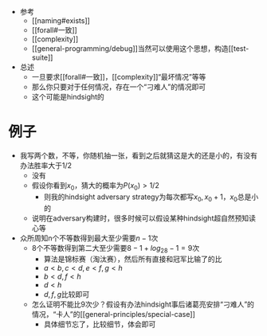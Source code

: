 - 参考
  - [[naming#exists]]
  - [[forall#一致]]
  - [[complexity]]
  - [[general-programming/debug]]当然可以使用这个思想，构造[[test-suite]]
- 总述
  - 一旦要求[[forall#一致]]，[[complexity]]“最坏情况”等等
  - 那么你只要对于任何情况，存在一个“刁难人”的情况即可
  - 这个可能是hindsight的
# 例子
- 我写两个数，不等，你随机抽一张，看到之后就猜这是大的还是小的，有没有办法胜率大于$1/2$
  - 没有
  - 假设你看到$x_0$，猜大的概率为$P(x_0)>1/2$
    - 则我的hindsight adversary strategy为每次都写$x_0,x_0+1$，$x_0$总是小的
  - 说明在adversary构建时，很多时候可以假设某种hindsight超自然预知读心等
- 众所周知n个不等数得到最大至少需要$n-1$次
  - 8个不等数得到第二大至少需要$8-1+log_28-1=9$次
    - 算法是锦标赛（淘汰赛），然后所有直接和冠军比输了的比
    - $a<b,c<d,e<f,g<h$
    - $b<d,f<h$
    - $d<h$
    - $d,f,g$比较即可
  - 怎么证明不能比9次少？假设有办法hindsight事后诸葛亮安排“刁难人”的情况，“卡人”的[[general-principles/special-case]]
    - 具体细节忘了，比较细节，体会即可